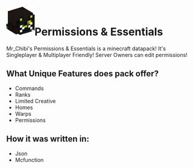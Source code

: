 <h1><img src="https://github.com/mr-chibi/permissions/blob/main/pack.png?raw=true">Permissions & Essentials</h1>
<p>Mr_Chibi's Permissions & Essentials is a minecraft datapack! It's Singleplayer & Multiplayer Friendly! Server Owners can edit permissions!</p>

<h2>What Unique Features does pack offer?</h2>
<ul>
  <li>Commands</li>
  <li>Ranks</li>
  <li>Limited Creative</li>
  <li>Homes</li>
  <li>Warps</li>
  <li>Permissions</li>
</ul>

<h2>How it was written in:</h2>
<ul>
  <li>Json</li>
  <li>Mcfunction</li>
</ul>
